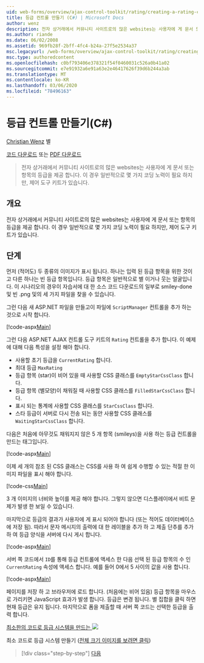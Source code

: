 ```yaml
---
uid: web-forms/overview/ajax-control-toolkit/rating/creating-a-rating-control-cs
title: 등급 컨트롤 만들기 (C#) | Microsoft Docs
author: wenz
description: 전자 상거래에서 커뮤니티 사이트로의 많은 websites는 사용자에 게 문서 또는 항목의 등급을 제공 합니다. 일반적으로 몇 가지 코딩 작업이 필요 하지만 ...
ms.author: riande
ms.date: 06/02/2008
ms.assetid: 969fb28f-2bff-4fc4-b24a-27f5e2534a37
msc.legacyurl: /web-forms/overview/ajax-control-toolkit/rating/creating-a-rating-control-cs
msc.type: authoredcontent
ms.openlocfilehash: c0bf793406e378321f54f0460031c526a0b41a02
ms.sourcegitcommit: e7e91932a6e91a63e2e46417626f39d6b244a3ab
ms.translationtype: MT
ms.contentlocale: ko-KR
ms.lasthandoff: 03/06/2020
ms.locfileid: "78496163"
---
```

# <a name="creating-a-rating-control-c"></a>등급 컨트롤 만들기(C#)

[Christian Wenz](https://github.com/wenz) 별

[코드 다운로드](https://download.microsoft.com/download/9/3/f/93f8daea-bebd-4821-833b-95205389c7d0/rating0.cs.zip) 또는 [PDF 다운로드](https://download.microsoft.com/download/2/d/c/2dc10e34-6983-41d4-9c08-f78f5387d32b/rating0CS.pdf)

> 전자 상거래에서 커뮤니티 사이트로의 많은 websites는 사용자에 게 문서 또는 항목의 등급을 제공 합니다. 이 경우 일반적으로 몇 가지 코딩 노력이 필요 하지만, 제어 도구 키트가 있습니다.

## <a name="overview"></a>개요

전자 상거래에서 커뮤니티 사이트로의 많은 websites는 사용자에 게 문서 또는 항목의 등급을 제공 합니다. 이 경우 일반적으로 몇 가지 코딩 노력이 필요 하지만, 제어 도구 키트가 있습니다.

## <a name="steps"></a>단계

먼저 (적어도) 두 종류의 이미지가 표시 됩니다. 하나는 입력 된 등급 항목을 위한 것이 고 다른 하나는 빈 등급 항목입니다. 등급 항목은 일반적으로 별 이거나 웃는 얼굴입니다. 이 시나리오의 경우이 자습서에 대 한 소스 코드 다운로드의 일부로 smiley-done 및 빈 .png 및의 세 가지 파일을 찾을 수 있습니다.

그런 다음 새 ASP.NET 파일을 만들고이 파일에 `ScriptManager` 컨트롤을 추가 하는 것으로 시작 합니다.

[!code-aspx[Main](creating-a-rating-control-cs/samples/sample1.aspx)]

그런 다음 ASP.NET AJAX 컨트롤 도구 키트의 `Rating` 컨트롤을 추가 합니다. 이 예제에 대해 다음 특성을 설정 해야 합니다.

- 사용할 초기 등급을 `CurrentRating` 합니다.
- 최대 등급 `MaxRating`
- 등급 항목 (star)이 비어 있을 때 사용할 CSS 클래스를 `EmptyStarCssClass` 합니다.
- 등급 항목 (별모양)이 채워질 때 사용할 CSS 클래스를 `FilledStarCssClass` 합니다.
- 표시 되는 통계에 사용할 CSS 클래스를 `StarCssClass` 합니다.
- 스타 등급이 서버로 다시 전송 되는 동안 사용할 CSS 클래스를 `WaitingStarCssClass` 합니다.

다음은 처음에 아무것도 채워지지 않은 5 개 항목 (smileys)을 사용 하는 등급 컨트롤을 만드는 태그입니다.

[!code-aspx[Main](creating-a-rating-control-cs/samples/sample2.aspx)]

이제 세 개의 참조 된 CSS 클래스는 CSS를 사용 하 여 쉽게 수행할 수 있는 적절 한 이미지 파일을 표시 해야 합니다.

[!code-css[Main](creating-a-rating-control-cs/samples/sample3.css)]

3 개 이미지의 너비와 높이를 제공 해야 합니다. 그렇지 않으면 디스플레이에서 비트 문제가 발생 한 보일 수 있습니다.

마지막으로 등급의 결과가 사용자에 게 표시 되어야 합니다 (또는 적어도 데이터베이스에 저장 됨). 따라서 문자 메시지의 출력에 대 한 레이블을 추가 하 고 제출 단추를 추가 하 여 등급 양식을 서버에 다시 게시 합니다.

[!code-aspx[Main](creating-a-rating-control-cs/samples/sample4.aspx)]

서버 쪽 코드에서 `ID`를 통해 등급 컨트롤에 액세스 한 다음 선택 된 등급 항목의 수 인 `CurrentRating` 속성에 액세스 합니다. 예를 들어 0에서 5 사이의 값을 사용 합니다.

[!code-aspx[Main](creating-a-rating-control-cs/samples/sample5.aspx)]

페이지를 저장 하 고 브라우저에 로드 합니다. (처음에는 비어 있음) 등급 항목을 마우스로 가리키면 JavaScript 효과가 발생 합니다. 등급은 변경 됩니다. 별 집합을 클릭 하면 현재 등급은 유지 됩니다. 마지막으로 폼을 제출할 때 서버 쪽 코드는 선택한 등급을 출력 합니다.

[최소한의 코드로 등급 시스템을 만드는 ![](creating-a-rating-control-cs/_static/image2.png)](creating-a-rating-control-cs/_static/image1.png)

최소 코드로 등급 시스템 만들기 ([전체 크기 이미지를 보려면 클릭](creating-a-rating-control-cs/_static/image3.png))

> [!div class="step-by-step"]
> [다음](creating-a-rating-control-vb.md)
